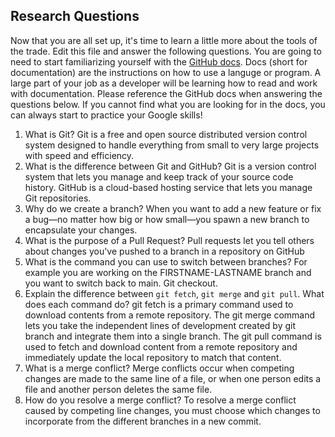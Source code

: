 ## Research Questions 

Now that you are all set up, it's time to learn a little more about the tools of the trade. Edit this file and answer the following questions. You are going to need to start familiarizing yourself with the [GitHub docs](https://docs.github.com/en). Docs (short for documentation) are the instructions on how to use a languge or program. A large part of your job as a developer will be learning how to read and work with documentation. Please reference the GitHub docs when answering the questions below. If you cannot find what you are looking for in the docs, you can always start to practice your Google skills!

1. What is Git? Git is a free and open source distributed version control system designed to handle everything from small to very large projects with speed and efficiency.
2. What is the difference between Git and GitHub? Git is a version control system that lets you manage and keep track of your source code history. GitHub is a cloud-based hosting service that lets you manage Git repositories.
3. Why do we create a branch? When you want to add a new feature or fix a bug—no matter how big or how small—you spawn a new branch to encapsulate your changes.
4. What is the purpose of a Pull Request? Pull requests let you tell others about changes you've pushed to a branch in a repository on GitHub
5. What is the command you can use to switch between branches? For example you are working on the FIRSTNAME-LASTNAME branch and you want to switch back to main. Git checkout.
6. Explain the difference between `git fetch`, `git merge` and `git pull`. What does each command do? git fetch is a primary command used to download contents from a remote repository. The git merge command lets you take the independent lines of development created by git branch and integrate them into a single branch. The git pull command is used to fetch and download content from a remote repository and immediately update the local repository to match that content.
7. What is a merge conflict? Merge conflicts occur when competing changes are made to the same line of a file, or when one person edits a file and another person deletes the same file.
8. How do you resolve a merge conflict? To resolve a merge conflict caused by competing line changes, you must choose which changes to incorporate from the different branches in a new commit.
